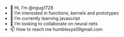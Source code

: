 - 👋 Hi, I’m @ngug1728
- 👀 I’m interested in functions, kernels and prototypes
- 🌱 I’m currently learning javascript
- 💞️ I’m looking to collaborate on neural nets
- 📫 How to reach me humblesys09gmail.com

<!---
ngug1728/ngug1728 is a ✨ special ✨ repository because its `README.md` (this file) appears on your GitHub profile.
You can click the Preview link to take a look at your changes.
--->
